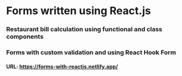 # Forms written using React.js

### Restaurant bill calculation using functional and class components
### Forms with custom validation and using React Hook Form

#### URL: https://forms-with-reactjs.netlify.app/